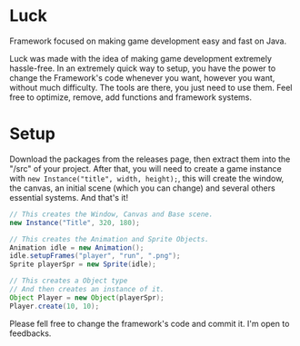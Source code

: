 # Luck
Framework focused on making game development easy and fast on Java.

Luck was made with the idea of making game development extremely hassle-free. In an extremely quick way to setup, you have the power to change the Framework's code whenever you want, however you want, without much difficulty. The tools are there, you just need to use them. Feel free to optimize, remove, add functions and framework systems.

# Setup
Download the packages from the releases page, then extract them into the "/src" of your project. After that, you will need to create a game instance with ```new Instance("title", width, height);```, this will create the window, the canvas, an initial scene (which you can change) and several others essential systems. And that's it!
```java
// This creates the Window, Canvas and Base scene.
new Instance("Title", 320, 180);

// This creates the Animation and Sprite Objects.
Animation idle = new Animation();
idle.setupFrames("player", "run", ".png");
Sprite playerSpr = new Sprite(idle);

// This creates a Object type
// And then creates an instance of it.
Object Player = new Object(playerSpr);
Player.create(10, 10);
```

Please fell free to change the framework's code and commit it. I'm open to feedbacks.
